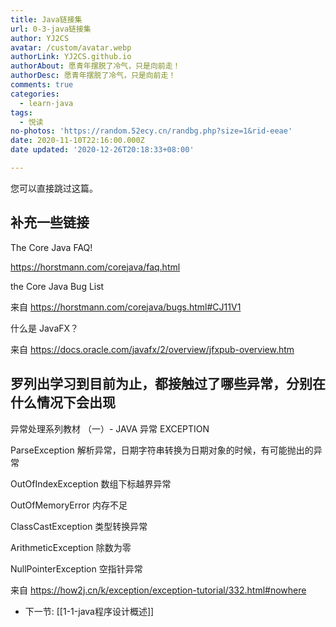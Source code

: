 ```yaml
---
title: Java链接集
url: 0-3-java链接集
author: YJ2CS
avatar: /custom/avatar.webp
authorLink: YJ2CS.github.io
authorAbout: 愿青年摆脱了冷气，只是向前走！
authorDesc: 愿青年摆脱了冷气，只是向前走！
comments: true
categories:
  - learn-java
tags:
  - 悦读
no-photos: 'https://random.52ecy.cn/randbg.php?size=1&rid-eeae'
date: 2020-11-10T22:16:00.000Z
date updated: '2020-12-26T20:18:33+08:00'

---
```


您可以直接跳过这篇。

## 补充一些链接

The Core Java FAQ!

<https://horstmann.com/corejava/faq.html>

the Core Java Bug List

来自 <https://horstmann.com/corejava/bugs.html#CJ11V1>

什么是 JavaFX？

来自 <https://docs.oracle.com/javafx/2/overview/jfxpub-overview.htm>

## 罗列出学习到目前为止，都接触过了哪些异常，分别在什么情况下会出现

异常处理系列教材 （一）- JAVA 异常 EXCEPTION

ParseException 解析异常，日期字符串转换为日期对象的时候，有可能抛出的异常

OutOfIndexException 数组下标越界异常

OutOfMemoryError 内存不足

ClassCastException 类型转换异常

ArithmeticException 除数为零

NullPointerException 空指针异常

来自 <https://how2j.cn/k/exception/exception-tutorial/332.html#nowhere>

- 下一节: [[1-1-java程序设计概述]]
